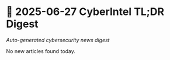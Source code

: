 # 📰 2025-06-27 CyberIntel TL;DR Digest

*Auto-generated cybersecurity news digest*

No new articles found today.

